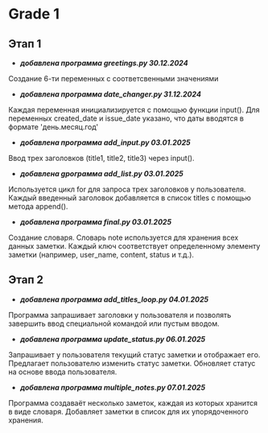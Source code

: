 
#                        Grade 1
##                       Этап 1

- ___добавлена программа greetings.py 30.12.2024___

Создание 6-ти переменных с соответсвенными значениями
  
- ___добавлена программа date_changer.py 31.12.2024___

Каждая переменная инициализируется с помощью функции input().
Для переменных created_date и issue_date указано, что даты вводятся в формате 'день.месяц.год'
  
- ___добавлена программа add_input.py 03.01.2025___

Ввод трех заголовков (title1, title2, title3) через input().
  
- ___добавлена gрограмма add_list.py 03.01.2025___

Используется цикл for для запроса трех заголовков у пользователя. Каждый введенный заголовок добавляется в список titles с помощью метода append().
  
- ___добавлена программа final.py 03.01.2025___

Создание словаря. Словарь note используется для хранения всех данных заметки. Каждый ключ соответствует определенному элементу заметки (например, user_name, content, status и т.д.).

##                         Этап 2

- ___добавлена программа add_titles_loop.py 04.01.2025___

Программа запрашивает заголовки у пользователя и позволять завершить ввод специальной командой или пустым вводом.

- ___добавлена программа update_status.py 06.01.2025___

Запрашивает у пользователя текущий статус заметки и отображает его. Предлагает пользователю изменить статус заметки. Обновляет статус на основе ввода пользователя.

- ___добавлена программа multiple_notes.py 07.01.2025___

 Программа создаваёт несколько заметок, каждая из которых хранится в виде словаря. Добавляет заметки в список для их упорядоченного хранения.
